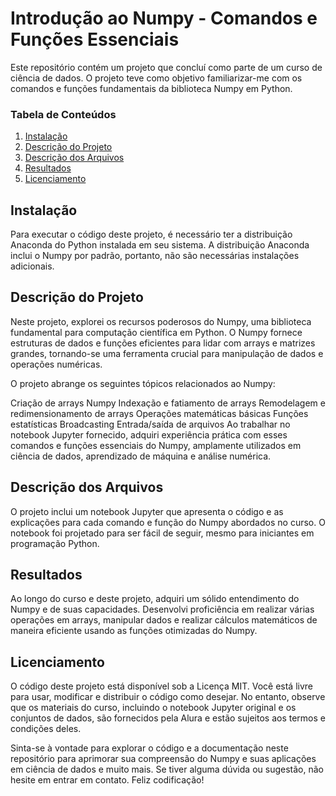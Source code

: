 # Introdução ao Numpy - Comandos e Funções Essenciais

Este repositório contém um projeto que concluí como parte de um curso de ciência de dados. O projeto teve como objetivo familiarizar-me com os comandos e funções fundamentais da biblioteca Numpy em Python.

### Tabela de Conteúdos 

1. [Instalação](#installation)
2. [Descrição do Projeto](#motivation)
3. [Descrição dos Arquivos](#files)
4. [Resultados](#results)
5. [Licenciamento](#licensing)

## Instalação <a name="installation"></a>

Para executar o código deste projeto, é necessário ter a distribuição Anaconda do Python instalada em seu sistema. A distribuição Anaconda inclui o Numpy por padrão, portanto, não são necessárias instalações adicionais.

## Descrição do Projeto<a name="motivation"></a>

Neste projeto, explorei os recursos poderosos do Numpy, uma biblioteca fundamental para computação científica em Python. O Numpy fornece estruturas de dados e funções eficientes para lidar com arrays e matrizes grandes, tornando-se uma ferramenta crucial para manipulação de dados e operações numéricas.

O projeto abrange os seguintes tópicos relacionados ao Numpy:

Criação de arrays Numpy
Indexação e fatiamento de arrays
Remodelagem e redimensionamento de arrays
Operações matemáticas básicas
Funções estatísticas
Broadcasting
Entrada/saída de arquivos
Ao trabalhar no notebook Jupyter fornecido, adquiri experiência prática com esses comandos e funções essenciais do Numpy, amplamente utilizados em ciência de dados, aprendizado de máquina e análise numérica.

## Descrição dos Arquivos<a name="files"></a>

O projeto inclui um notebook Jupyter que apresenta o código e as explicações para cada comando e função do Numpy abordados no curso. O notebook foi projetado para ser fácil de seguir, mesmo para iniciantes em programação Python.

## Resultados<a name="results"></a>

Ao longo do curso e deste projeto, adquiri um sólido entendimento do Numpy e de suas capacidades. Desenvolvi proficiência em realizar várias operações em arrays, manipular dados e realizar cálculos matemáticos de maneira eficiente usando as funções otimizadas do Numpy.

## Licenciamento<a name="licensing"></a>
O código deste projeto está disponível sob a Licença MIT. Você está livre para usar, modificar e distribuir o código como desejar. No entanto, observe que os materiais do curso, incluindo o notebook Jupyter original e os conjuntos de dados, são fornecidos pela Alura e estão sujeitos aos termos e condições deles.

Sinta-se à vontade para explorar o código e a documentação neste repositório para aprimorar sua compreensão do Numpy e suas aplicações em ciência de dados e muito mais. Se tiver alguma dúvida ou sugestão, não hesite em entrar em contato. Feliz codificação!
